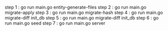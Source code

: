 

step 1 : go run main.go entity-generate-files
step 2 : go run main.go migrate-apply
step 3 : go run main.go migrate-hash
step 4 : go run main.go migrate-diff init_db
step 5 : go run main.go migrate-diff init_db
step 6 : go run main.go seed
step 7 : go run main.go server
